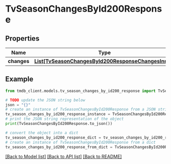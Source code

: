 # TvSeasonChangesById200Response


## Properties

Name | Type | Description | Notes
------------ | ------------- | ------------- | -------------
**changes** | [**List[TvSeasonChangesById200ResponseChangesInner]**](TvSeasonChangesById200ResponseChangesInner.md) |  | [optional] 

## Example

```python
from tmdb_client.models.tv_season_changes_by_id200_response import TvSeasonChangesById200Response

# TODO update the JSON string below
json = "{}"
# create an instance of TvSeasonChangesById200Response from a JSON string
tv_season_changes_by_id200_response_instance = TvSeasonChangesById200Response.from_json(json)
# print the JSON string representation of the object
print(TvSeasonChangesById200Response.to_json())

# convert the object into a dict
tv_season_changes_by_id200_response_dict = tv_season_changes_by_id200_response_instance.to_dict()
# create an instance of TvSeasonChangesById200Response from a dict
tv_season_changes_by_id200_response_from_dict = TvSeasonChangesById200Response.from_dict(tv_season_changes_by_id200_response_dict)
```
[[Back to Model list]](../README.md#documentation-for-models) [[Back to API list]](../README.md#documentation-for-api-endpoints) [[Back to README]](../README.md)


